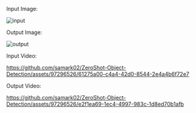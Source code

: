 Input Image:

![input](https://github.com/samark02/ZeroShot-Object-Detection/assets/97296526/9d71a23c-041a-4d00-a4d6-fceb3e4044d9)

Output Image:

![output](https://github.com/samark02/ZeroShot-Object-Detection/assets/97296526/7fc1d913-0a45-423a-8786-0bd06076aee0)

Input Video:

https://github.com/samark02/ZeroShot-Object-Detection/assets/97296526/61275a00-c4a4-42d0-8544-2e4a4b6f72e7

Output Video:

https://github.com/samark02/ZeroShot-Object-Detection/assets/97296526/e2f1ea69-1ec4-4997-983c-1d8ed70b1afb

